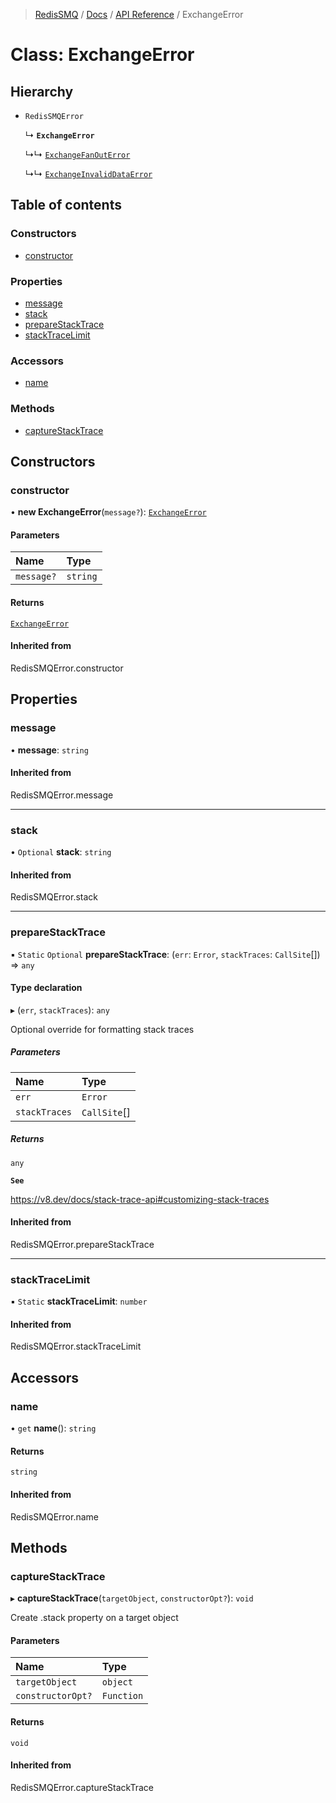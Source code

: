 >[RedisSMQ](../../../README.md) / [Docs](../../README.md) / [API Reference](../README.md) / ExchangeError

# Class: ExchangeError

## Hierarchy

- `RedisSMQError`

  ↳ **`ExchangeError`**

  ↳↳ [`ExchangeFanOutError`](ExchangeFanOutError.md)

  ↳↳ [`ExchangeInvalidDataError`](ExchangeInvalidDataError.md)

## Table of contents

### Constructors

- [constructor](ExchangeError.md#constructor)

### Properties

- [message](ExchangeError.md#message)
- [stack](ExchangeError.md#stack)
- [prepareStackTrace](ExchangeError.md#preparestacktrace)
- [stackTraceLimit](ExchangeError.md#stacktracelimit)

### Accessors

- [name](ExchangeError.md#name)

### Methods

- [captureStackTrace](ExchangeError.md#capturestacktrace)

## Constructors

### constructor

• **new ExchangeError**(`message?`): [`ExchangeError`](ExchangeError.md)

#### Parameters

| Name | Type |
| :------ | :------ |
| `message?` | `string` |

#### Returns

[`ExchangeError`](ExchangeError.md)

#### Inherited from

RedisSMQError.constructor

## Properties

### message

• **message**: `string`

#### Inherited from

RedisSMQError.message

___

### stack

• `Optional` **stack**: `string`

#### Inherited from

RedisSMQError.stack

___

### prepareStackTrace

▪ `Static` `Optional` **prepareStackTrace**: (`err`: `Error`, `stackTraces`: `CallSite`[]) => `any`

#### Type declaration

▸ (`err`, `stackTraces`): `any`

Optional override for formatting stack traces

##### Parameters

| Name | Type |
| :------ | :------ |
| `err` | `Error` |
| `stackTraces` | `CallSite`[] |

##### Returns

`any`

**`See`**

https://v8.dev/docs/stack-trace-api#customizing-stack-traces

#### Inherited from

RedisSMQError.prepareStackTrace

___

### stackTraceLimit

▪ `Static` **stackTraceLimit**: `number`

#### Inherited from

RedisSMQError.stackTraceLimit

## Accessors

### name

• `get` **name**(): `string`

#### Returns

`string`

#### Inherited from

RedisSMQError.name

## Methods

### captureStackTrace

▸ **captureStackTrace**(`targetObject`, `constructorOpt?`): `void`

Create .stack property on a target object

#### Parameters

| Name | Type |
| :------ | :------ |
| `targetObject` | `object` |
| `constructorOpt?` | `Function` |

#### Returns

`void`

#### Inherited from

RedisSMQError.captureStackTrace
